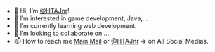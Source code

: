 - 👋 Hi, I’m [@HTAJnr](https://github.com/HTAJnr)!
- 👀 I’m interested in game development, Java,...
- 🌱 I’m currently learning web development.
- 💞️ I’m looking to collaborate on ...
- 📫 How to reach me [Main Mail](htajnrfuture@gmail.com) or [@HTAJnr](https://github.com/HTAJnr) => on All Social Medias.

<!---
HTAJnr/HTAJnr is a ✨ special ✨ repository because its `README.md` (this file) appears on your GitHub profile.
You can click the Preview link to take a look at your changes.
--->
